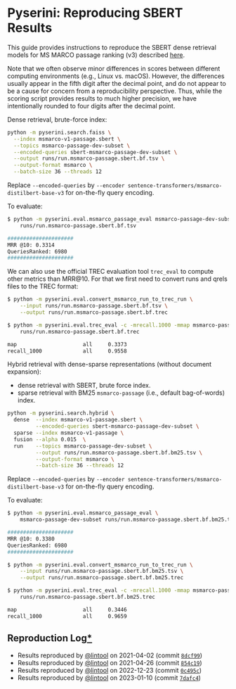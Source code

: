 # Pyserini: Reproducing SBERT Results

This guide provides instructions to reproduce the SBERT dense retrieval models for MS MARCO passage ranking (v3) described [here](https://github.com/UKPLab/sentence-transformers/blob/master/docs/pretrained-models/msmarco-v3.md).

Note that we often observe minor differences in scores between different computing environments (e.g., Linux vs. macOS).
However, the differences usually appear in the fifth digit after the decimal point, and do not appear to be a cause for concern from a reproducibility perspective.
Thus, while the scoring script provides results to much higher precision, we have intentionally rounded to four digits after the decimal point.

Dense retrieval, brute-force index:

```bash
python -m pyserini.search.faiss \
  --index msmarco-v1-passage.sbert \
  --topics msmarco-passage-dev-subset \
  --encoded-queries sbert-msmarco-passage-dev-subset \
  --output runs/run.msmarco-passage.sbert.bf.tsv \
  --output-format msmarco \
  --batch-size 36 --threads 12
```

Replace `--encoded-queries` by `--encoder sentence-transformers/msmarco-distilbert-base-v3` for on-the-fly query encoding.

To evaluate:

```bash
$ python -m pyserini.eval.msmarco_passage_eval msmarco-passage-dev-subset \
    runs/run.msmarco-passage.sbert.bf.tsv

#####################
MRR @10: 0.3314
QueriesRanked: 6980
#####################
```

We can also use the official TREC evaluation tool `trec_eval` to compute other metrics than MRR@10. 
For that we first need to convert runs and qrels files to the TREC format:

```bash
$ python -m pyserini.eval.convert_msmarco_run_to_trec_run \
    --input runs/run.msmarco-passage.sbert.bf.tsv \
    --output runs/run.msmarco-passage.sbert.bf.trec

$ python -m pyserini.eval.trec_eval -c -mrecall.1000 -mmap msmarco-passage-dev-subset \
    runs/run.msmarco-passage.sbert.bf.trec

map                     all     0.3373
recall_1000             all     0.9558
```

Hybrid retrieval with dense-sparse representations (without document expansion):
- dense retrieval with SBERT, brute force index.
- sparse retrieval with BM25 `msmarco-passage` (i.e., default bag-of-words) index.

```bash
python -m pyserini.search.hybrid \
  dense  --index msmarco-v1-passage.sbert \
         --encoded-queries sbert-msmarco-passage-dev-subset \
  sparse --index msmarco-v1-passage \
  fusion --alpha 0.015  \
  run    --topics msmarco-passage-dev-subset \
         --output runs/run.msmarco-passage.sbert.bf.bm25.tsv \
         --output-format msmarco \
         --batch-size 36 --threads 12
```

Replace `--encoded-queries` by `--encoder sentence-transformers/msmarco-distilbert-base-v3` for on-the-fly query encoding.

To evaluate:

```bash
$ python -m pyserini.eval.msmarco_passage_eval \
    msmarco-passage-dev-subset runs/run.msmarco-passage.sbert.bf.bm25.tsv

#####################
MRR @10: 0.3380
QueriesRanked: 6980
#####################

$ python -m pyserini.eval.convert_msmarco_run_to_trec_run \
    --input runs/run.msmarco-passage.sbert.bf.bm25.tsv \
    --output runs/run.msmarco-passage.sbert.bf.bm25.trec

$ python -m pyserini.eval.trec_eval -c -mrecall.1000 -mmap msmarco-passage-dev-subset \
    runs/run.msmarco-passage.sbert.bf.bm25.trec

map                     all     0.3446
recall_1000             all     0.9659
```

## Reproduction Log[*](reproducibility.md)

+ Results reproduced by [@lintool](https://github.com/lintool) on 2021-04-02 (commit [`8dcf99`](https://github.com/castorini/pyserini/commit/8dcf99982a7bfd447ce9182ff219a9dad2ddd1f2))
+ Results reproduced by [@lintool](https://github.com/lintool) on 2021-04-26 (commit [`854c19`](https://github.com/castorini/pyserini/commit/854c1930ba00819245c0a9fbcf2090ce14db4db0))
+ Results reproduced by [@lintool](https://github.com/lintool) on 2022-12-23 (commit [`0c495c`](https://github.com/castorini/pyserini/commit/0c495cf2999dda980eb1f85efa30a4323cef5855))
+ Results reproduced by [@lintool](https://github.com/lintool) on 2023-01-10 (commit [`7dafc4`](https://github.com/castorini/pyserini/commit/7dafc4f918bd44ada3771a5c81692ab19cc2cae9))
